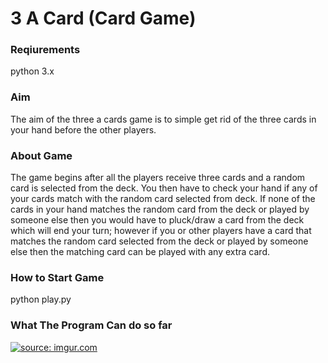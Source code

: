 # 3 A Card (Card Game)

### Reqiurements
python 3.x

### Aim
The aim of the three a cards game is to simple get rid of the three cards in your hand before the other players.     

### About Game
The game begins after all the players receive three cards and a random card is selected from the deck. You then have to check your hand if any of your cards match with the random card selected from deck. 
If none of the cards in your hand matches the random card from the deck or played by someone else then you would have to pluck/draw a card from the deck which will end your turn; however if you or other players have a card that matches the random card selected from the deck or played by someone else then the matching card can be played with any extra card.

### How to Start Game
python play.py

### What The Program Can do so far
<a href="http://imgur.com/IPIe912"><img src="http://i.imgur.com/IPIe912.gif" title="source: imgur.com" /></a>
